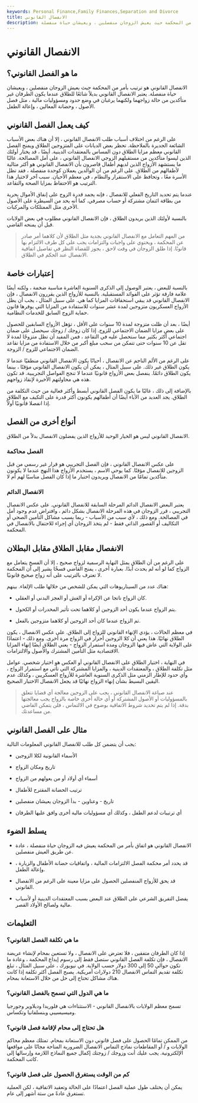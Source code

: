 ```yaml
---
keywords: Personal Finance,Family Finances,Separation and Divorce
title: الانفصال القانوني
description: الانفصال القانوني هو ترتيب بأمر من المحكمة حيث يعيش الزوجان منفصلين ، ويعيشان حياة منفصلة.
---
```


# الانفصال القانوني
## ما هو الفصل القانوني؟

الانفصال القانوني هو ترتيب بأمر من المحكمة حيث يعيش الزوجان منفصلين ، ويعيشان حياة منفصلة. يعتبر الانفصال القانوني بديلاً شائعًا للطلاق عندما يكون الطرفان غير متأكدين من حالة زواجهما ولكنهما يرغبان في وضع حدود ومسؤوليات مالية ، مثل فصل الأصول ، وحضانة المعالين ، وإعالة الطفل.

## كيف يعمل الفصل القانوني

على الرغم من اختلاف أسباب طلب الانفصال القانوني ، إلا أن هناك بعض الأسباب الشائعة الجديرة بالملاحظة. تحظر بعض الديانات على المتزوجين الطلاق ويمنح الفصل القانوني معظم مزايا الطلاق دون المساس بالمعتقدات الدينية. أيضًا ، قد يختار أولئك الذين ليسوا متأكدين من مستقبلهم الزوجي الانفصال القانوني ، على أمل المصالحة. غالبًا ما يستشهد الأزواج الذين لديهم أطفال قاصرون بأن الانفصال القانوني هو أكثر مثالية لأطفالهم من الطلاق. على الرغم من أن الوالدين يعملان كوحدة منفصلة ، فقد تظل الأسرة معًا ، وتحافظ على الاستقرار والنظام ، في معظم الأحيان. سبب آخر لاختيار هذا الترتيب هو الاحتفاظ بمزايا الصحة والتقاعد.

عندما يتم تحديد التاريخ الفعلي للانفصال ، فإنه يجمد قدرة الزوج على إنفاق الأموال بحرية من بطاقة ائتمان مشتركة أو حساب مصرفي. كما أنه يحد من السيطرة على الأصول الأخرى مثل الممتلكات والمركبات.

بالنسبة لأولئك الذين يريدون الطلاق ، فإن الانفصال القانوني مطلوب في بعض الولايات قبل أن يمنحه القاضي.

> من المهم التعامل مع الانفصال القانوني بجدية مثل الطلاق لأن كلاهما أمر صادر عن المحكمة ، ويحتوي على واجبات والتزامات يجب على كل طرف الالتزام بها قانونًا. إذا طلق الزوجان في وقت لاحق ، يجوز للقضاة النظر في تفاصيل اتفاقية الانفصال عند الحكم في الطلاق.

>

## إعتبارات خاصة

بالنسبة للبعض ، يعتبر الوصول إلى الذكرى السنوية العاشرة مناسبة ضخمة ، ولكنه أيضًا علامة فارقة تؤثر على الفوائد المستقبلية. بالنسبة للأزواج الذين يقررون الانفصال ، فإن الانفصال القانوني قد يبقي استحقاقات المزايا كما هي. على سبيل المثال ، يجب أن يظل الأزواج العسكريون متزوجين لمدة عشر سنوات للاستفادة من المزايا التي يوفرها قانون حماية الزوج السابق للخدمات النظامية.

أيضًا ، بعد أن ظلت متزوجة لمدة 10 سنوات على الأقل ، تؤهل الأزواج السابقين للحصول على بعض مزايا الضمان الاجتماعي للزوج. إذا كان زوجك / زوجك سيحصل على ضمان اجتماعي أكثر بكثير مما ستحصل عليه في التقاعد ، فمن المفيد أن تظل متزوجًا لمدة لا تقل عن 10 سنوات حتى تتمكن من سحب مبلغ أكبر من خلال الاستفادة من مزايا تقاعد الضمان الاجتماعي للزوج / الزوجة.

على الرغم من الألم الناجم عن الانفصال ، أحيانًا يكون الانفصال القانوني منطقيًا عندما لا يكون الطلاق غير ذلك. على سبيل المثال ، يمكن أن يكون الانفصال القانوني مؤقتًا ، بينما يكون الطلاق دائمًا. ينفصل بعض الأزواج قانونيًا عندما لا تنجح الفواصل التجريبية. قد تكون هذه هي محاولتهم الأخيرة لإنقاذ زواجهم.

بالإضافة إلى ذلك ، غالبًا ما يكون الفصل القانوني أبسط وأكثر فعالية من حيث التكلفة من الطلاق. يجد العديد من الآباء أيضًا أن أطفالهم يكونون أكثر قدرة على التكيف مع الطلاق إذا انفصلا قانونيًا أولاً.

## أنواع أخرى من الفصل

الانفصال القانوني ليس هو الخيار الوحيد للأزواج الذين يفضلون الانفصال بدلاً من الطلاق.

### الفصل محاكمة

على عكس الانفصال القانوني ، فإن الفصل التجريبي هو قرار غير رسمي من قبل الزوجين للانفصال مؤقتًا. كما يوحي الاسم ، يستخدم الأزواج هذا النهج عندما لا يكونون متأكدين تمامًا من الانفصال ويريدون اختبار ما إذا كان الفصل مناسبًا لهم أم لا.

### الانفصال الدائم

يعتبر البعض الانفصال الدائم المرحلة السابقة للانفصال القانوني. على عكس الانفصال التجريبي ، قرر الزوجان في هذه المرحلة الانفصال بشكل دائم ، وافتراض عدم وجود أمل في المصالحة. ومع ذلك ، لأي سبب من الأسباب - ربما بسبب مشاكل التأمين الصحي أو التكاليف أو القصور الذاتي فقط - لم يتخذ الزوجان أي إجراء للاحتفال بالانفصال في المحكمة.

## الانفصال مقابل الطلاق مقابل البطلان

على الرغم من أن الطلاق يمثل النهاية الرسمية لزواج صحيح ، إلا أن الفسخ يتعامل مع الزواج كما لو أنه لم يحدث أبدًا. بعبارة أخرى ، يمنح القاضي فسخًا يشير إلى أن المحكمة لا تعترف بالترتيب على أنه زواج صحيح قانونيًا.

هناك عدد من السيناريوهات التي يمكن للشخص من خلالها طلب الإلغاء. بينهم:

- كان الزواج ناتجا عن الإكراه أو الغش أو العجز البدني أو العقلي.

- يتم الزواج عندما يكون أحد الزوجين أو كلاهما تحت تأثير المخدرات أو الكحول.

- تم الزواج عندما كان أحد الزوجين أو كلاهما متزوجين بالفعل.

في معظم الحالات ، يؤدي الإنهاء القانوني للزواج إلى الطلاق. على عكس الانفصال ، يكون الطلاق نهائيًا. هذا يعني أن كلا الزوجين أحرار في الزواج مرة أخرى. ومع ذلك - اعتمادًا على الولاية التي عاش فيها الزوجان ومدة استمرار الزواج - يعني الطلاق أيضًا إنهاء المزايا الاقتصادية مثل التأمين المشترك والأصول والالتزامات.

في النهاية ، اختيار الطلاق على الانفصال القانوني أو العكس هو اختيار شخصي. عوامل مثل تكلفة الطلاق ، والمعتقدات الدينية ، والمزايا المشتركة التي تأتي مع استمرار الزواج ، وأي حدود للإطار الزمني مثل الذكرى السنوية العاشرة للأزواج العسكريين ، وكذلك عدم اليقين البسيط بشأن إنهاء الزواج نهائيًا قد يجعل الانفصال الاختيار الصحيح.

> عند صياغة الانفصال القانوني ، يجب على الزوجين معالجة أي قضايا تتعلق بالمسؤوليات أو الأصول المشتركة أو أي حالة أخرى خاصة بالزواج يجب معالجتها بدقة. إذا لم يتم تحديد شروط الاتفاقية بوضوح في الالتماس ، فلن يتمكن القاضي من مساعدتك.

>

## مثال على الفصل القانوني

يجب أن يتضمن كل طلب للانفصال القانوني المعلومات التالية:

- الأسماء القانونية لكلا الزوجين

- تاريخ ومكان الزواج

- أسماء أي أولاد أو من يعولهم من الزواج

- ترتيب الحضانة المقترح للأطفال

- تاريخ - وعناوين - بدأ الزوجان يعيشان منفصلين

- أي ترتيبات لدعم الطفل ، وكذلك أي مسؤوليات مالية أخرى وافق عليها الطرفان

## يسلط الضوء

- الانفصال القانوني هو اتفاق بأمر من المحكمة يعيش فيه الزوجان حياة منفصلة ، عادة عن طريق العيش منفصلين.

- قد يحدد أمر محكمة الفصل الالتزامات المالية ، واتفاقيات حضانة الأطفال والزيارة ، وإعالة الطفل.

- قد يحق للأزواج المنفصلين الحصول على مزايا معينة على الرغم من الانفصال القانوني.

- يفضل التفريق الشرعي على الطلاق عند البعض بسبب المعتقدات الدينية أو لأسباب مالية ولصالح الأولاد القصر.

## التعليمات

### ما هي تكلفة الفصل القانوني؟

إذا كان الطرفان متفقين ، فلا تعترض على الانفصال ، ولا تستعين بمحام لإنشاء عريضة الانفصال ، فإن تكلفة الفصل القانوني ستصل فقط إلى رسوم إيداع المحكمة ، وعادة ما تكون حوالي 50 إلى 300 دولار حسب الولاية. في نيويورك ، على سبيل المثال ، تبلغ تكلفة تقديم التماس الانفصال 210 دولارات أمريكية. يصبح الفصل أكثر تكلفة إذا كانت هناك مشاكل تحتاج إلى حل من خلال الاستعانة بمحام.

### ما هي الدول التي تسمح بالفصل القانوني؟

تسمح معظم الولايات بالانفصال القانوني - الاستثناءات هي فلوريدا وديلاوير وجورجيا وميسيسيبي وبنسلفانيا وتكساس.

### هل تحتاج إلى محام لإقامة فصل قانوني؟

من الممكن تمامًا الحصول على فصل قانوني دون الاستعانة بمحام. تمتلك معظم محاكم الولايات و / أو المقاطعات نماذج التماس الانفصال الضرورية المتاحة مجانًا على مواقعها الإلكترونية. يجب عليك أنت وزوجك / زوجتك إكمال جميع النماذج اللازمة وإرسالها إلى كاتب المحكمة.

### كم من الوقت يستغرق الحصول على فصل قانوني؟

يمكن أن يختلف طول عملية الفصل اعتمادًا على الحالة وتعقيد الاتفاقية ، لكن العملية تستغرق عادةً من ستة أشهر إلى عام.

